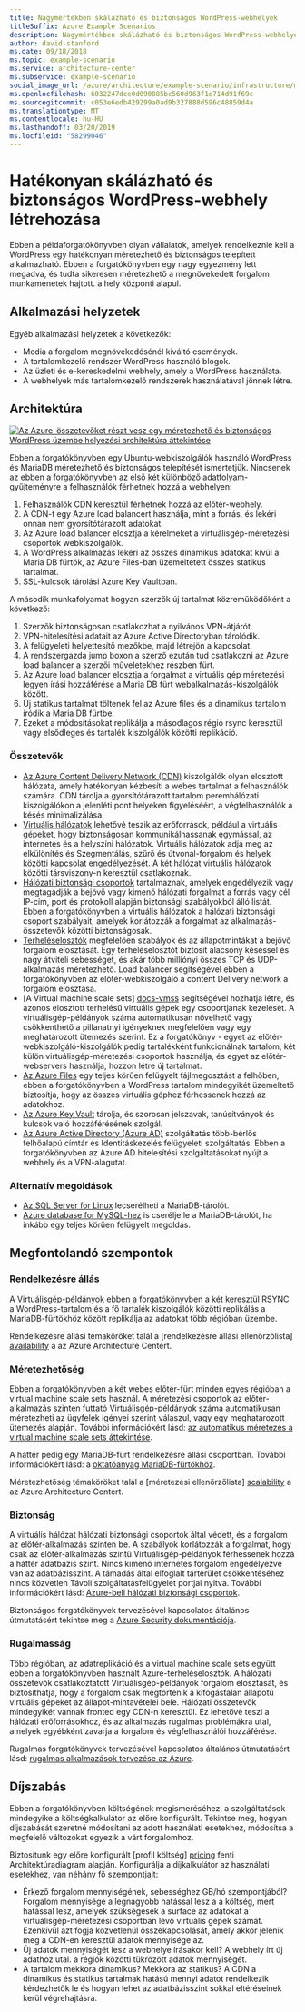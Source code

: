 ```yaml
---
title: Nagymértékben skálázható és biztonságos WordPress-webhelyek
titleSuffix: Azure Example Scenarios
description: Nagymértékben skálázható és biztonságos WordPress-webhelyeket hozhat létre médiaeseményekhez.
author: david-stanford
ms.date: 09/18/2018
ms.topic: example-scenario
ms.service: architecture-center
ms.subservice: example-scenario
social_image_url: /azure/architecture/example-scenario/infrastructure/media/secure-scalable-wordpress.png
ms.openlocfilehash: 6032247dce0d090885bc560d963f1e714d91f69c
ms.sourcegitcommit: c053e6edb429299a0ad9b327888d596c48859d4a
ms.translationtype: MT
ms.contentlocale: hu-HU
ms.lasthandoff: 03/20/2019
ms.locfileid: "58299046"
---
```

# <a name="highly-scalable-and-secure-wordpress-website"></a>Hatékonyan skálázható és biztonságos WordPress-webhely létrehozása

Ebben a példaforgatókönyvben olyan vállalatok, amelyek rendelkeznie kell a WordPress egy hatékonyan méretezhető és biztonságos telepített alkalmazható. Ebben a forgatókönyvben egy nagy egyezmény lett megadva, és tudta sikeresen méretezhető a megnövekedett forgalom munkamenetek hajtott. a hely központi alapul.

## <a name="relevant-use-cases"></a>Alkalmazási helyzetek

Egyéb alkalmazási helyzetek a következők:

- Media a forgalom megnövekedésénél kiváltó események.
- A tartalomkezelő rendszer WordPress használó blogok.
- Az üzleti és e-kereskedelmi webhely, amely a WordPress használata.
- A webhelyek más tartalomkezelő rendszerek használatával jönnek létre.

## <a name="architecture"></a>Architektúra

[![Az Azure-összetevőket részt vesz egy méretezhető és biztonságos WordPress üzembe helyezési architektúra áttekintése](media/secure-scalable-wordpress.png)](media/secure-scalable-wordpress.png#lightbox)

Ebben a forgatókönyvben egy Ubuntu-webkiszolgálók használó WordPress és MariaDB méretezhető és biztonságos telepítését ismertetjük. Nincsenek az ebben a forgatókönyvben az első két különböző adatfolyam-gyűjteményre a felhasználók férhetnek hozzá a webhelyen:

1. Felhasználók CDN keresztül férhetnek hozzá az előtér-webhely.
2. A CDN-t egy Azure load balancert használja, mint a forrás, és lekéri onnan nem gyorsítótárazott adatokat.
3. Az Azure load balancer elosztja a kérelmeket a virtuálisgép-méretezési csoportok webkiszolgálók.
4. A WordPress alkalmazás lekéri az összes dinamikus adatokat kívül a Maria DB fürtök, az Azure Files-ban üzemeltetett összes statikus tartalmat.
5. SSL-kulcsok tárolási Azure Key Vaultban.

A második munkafolyamat hogyan szerzők új tartalmat közreműködőként a következő:

1. Szerzők biztonságosan csatlakozhat a nyilvános VPN-átjárót.
2. VPN-hitelesítési adatait az Azure Active Directoryban tárolódik.
3. A felügyeleti helyettesítő mezőkbe, majd létrejön a kapcsolat.
4. A rendszergazda jump boxon a szerző ezután tud csatlakozni az Azure load balancer a szerzői műveletekhez részben fürt.
5. Az Azure load balancer elosztja a forgalmat a virtuális gép méretezési legyen írási hozzáférése a Maria DB fürt webalkalmazás-kiszolgálók között.
6. Új statikus tartalmat töltenek fel az Azure files és a dinamikus tartalom íródik a Maria DB fürtbe.
7. Ezeket a módosításokat replikálja a másodlagos régió rsync keresztül vagy elsődleges és tartalék kiszolgálók közötti replikáció.

### <a name="components"></a>Összetevők

- [Az Azure Content Delivery Network (CDN)](/azure/cdn/cdn-overview) kiszolgálók olyan elosztott hálózata, amely hatékonyan kézbesíti a webes tartalmat a felhasználók számára. CDN tárolja a gyorsítótárazott tartalom peremhálózati kiszolgálókon a jelenléti pont helyeken figyeléséért, a végfelhasználók a késés minimalizálása.
- [Virtuális hálózatok](/azure/virtual-network/virtual-networks-overview) lehetővé teszik az erőforrások, például a virtuális gépeket, hogy biztonságosan kommunikálhassanak egymással, az internetes és a helyszíni hálózatok. Virtuális hálózatok adja meg az elkülönítés és Szegmentálás, szűrő és útvonal-forgalom és helyek közötti kapcsolat engedélyezését. A két hálózat virtuális hálózatok közötti társviszony-n keresztül csatlakoznak.
- [Hálózati biztonsági csoportok](/azure/virtual-network/security-overview) tartalmaznak, amelyek engedélyezik vagy megtagadják a bejövő vagy kimenő hálózati forgalmat a forrás vagy cél IP-cím, port és protokoll alapján biztonsági szabályokból álló listát. Ebben a forgatókönyvben a virtuális hálózatok a hálózati biztonsági csoport szabályait, amelyek korlátozzák a forgalmat az alkalmazás-összetevők közötti biztonságosak.
- [Terheléselosztók](/azure/load-balancer/load-balancer-overview) megfelelően szabályok és az állapotmintákat a bejövő forgalom elosztását. Egy terheléselosztót biztosít alacsony késéssel és nagy átviteli sebességet, és akár több milliónyi összes TCP és UDP-alkalmazás méretezhető. Load balancer segítségével ebben a forgatókönyvben az előtér-webkiszolgáló a content Delivery network a forgalom elosztása.
- [A Virtual machine scale sets] [ docs-vmss] segítségével hozhatja létre, és azonos elosztott terhelésű virtuális gépek egy csoportjának kezelését. A virtuálisgép-példányok száma automatikusan növelhető vagy csökkenthető a pillanatnyi igényeknek megfelelően vagy egy meghatározott ütemezés szerint. Ez a forgatókönyv - egyet az előtér-webkiszolgáló-kiszolgálók pedig tartalékként funkcionálnak tartalom, két külön virtuálisgép-méretezési csoportok használja, és egyet az előtér-webservers használja, hozzon létre új tartalmat.
- [Az Azure Files](/azure/storage/files/storage-files-introduction) egy teljes körűen felügyelt fájlmegosztást a felhőben, ebben a forgatókönyvben a WordPress tartalom mindegyikét üzemeltető biztosítja, hogy az összes virtuális géphez férhessenek hozzá az adatokhoz.
- [Az Azure Key Vault](/azure/key-vault/key-vault-overview) tárolja, és szorosan jelszavak, tanúsítványok és kulcsok való hozzáférésének szolgál.
- [Az Azure Active Directory (Azure AD)](/azure/active-directory/fundamentals/active-directory-whatis) szolgáltatás több-bérlős felhőalapú címtár és Identitáskezelés felügyeleti szolgáltatás. Ebben a forgatókönyvben az Azure AD hitelesítési szolgáltatásokat nyújt a webhely és a VPN-alagutat.

### <a name="alternatives"></a>Alternatív megoldások

- [Az SQL Server for Linux](/azure/virtual-machines/linux/sql/sql-server-linux-virtual-machines-overview) lecserélheti a MariaDB-tárolót.
- [Azure database for MySQL-hez](/azure/mysql/overview) is cserélje le a MariaDB-tárolót, ha inkább egy teljes körűen felügyelt megoldás.

## <a name="considerations"></a>Megfontolandó szempontok

### <a name="availability"></a>Rendelkezésre állás

A Virtuálisgép-példányok ebben a forgatókönyvben a két keresztül RSYNC a WordPress-tartalom és a fő tartalék kiszolgálók közötti replikálás a MariaDB-fürtökhöz között replikálja az adatokat több régióban üzembe.

Rendelkezésre állási témaköröket talál a [rendelkezésre állási ellenőrzőlista] [ availability] a az Azure Architecture Centert.

### <a name="scalability"></a>Méretezhetőség

Ebben a forgatókönyvben a két webes előtér-fürt minden egyes régióban a virtual machine scale sets használ. A méretezési csoportok az előtér-alkalmazás szinten futtató Virtuálisgép-példányok száma automatikusan méretezheti az ügyfelek igényei szerint válaszul, vagy egy meghatározott ütemezés alapján. További információkért lásd: [az automatikus méretezés a virtual machine scale sets áttekintése][docs-vmss-autoscale].

A háttér pedig egy MariaDB-fürt rendelkezésre állási csoportban. További információkért lásd: a [oktatóanyag MariaDB-fürtökhöz][mariadb-tutorial].

Méretezhetőség témaköröket talál a [méretezési ellenőrzőlista] [ scalability] a az Azure Architecture Centert.

### <a name="security"></a>Biztonság

A virtuális hálózat hálózati biztonsági csoportok által védett, és a forgalom az előtér-alkalmazás szinten be. A szabályok korlátozzák a forgalmat, hogy csak az előtér-alkalmazás szintű Virtuálisgép-példányok férhessenek hozzá a háttér adatbázis szint. Nincs kimenő internetes forgalom engedélyezve van az adatbázisszint. A támadás által elfoglalt tárterület csökkentéséhez nincs közvetlen Távoli szolgáltatásfelügyelet portjai nyitva. További információkért lásd: [Azure-beli hálózati biztonsági csoportok][docs-nsg].

Biztonságos forgatókönyvek tervezésével kapcsolatos általános útmutatásért tekintse meg a [Azure Security dokumentációja][security].

### <a name="resiliency"></a>Rugalmasság

Több régióban, az adatreplikáció és a virtual machine scale sets együtt ebben a forgatókönyvben használt Azure-terheléselosztók. A hálózati összetevők csatlakoztatott Virtuálisgép-példányok forgalom elosztását, és biztosíthatja, hogy a forgalom csak megtörténik a kifogástalan állapotú virtuális gépeket az állapot-mintavételei bele. Hálózati összetevők mindegyikét vannak fronted egy CDN-n keresztül. Ez lehetővé teszi a hálózati erőforrásokhoz, és az alkalmazás rugalmas problémákra utal, amelyek egyébként zavarja a forgalom és végfelhasználói hozzáférése.

Rugalmas forgatókönyvek tervezésével kapcsolatos általános útmutatásért lásd: [rugalmas alkalmazások tervezése az Azure][resiliency].

## <a name="pricing"></a>Díjszabás

Ebben a forgatókönyvben költségének megismeréséhez, a szolgáltatások mindegyike a költségkalkulátor az előre konfigurált. Tekintse meg, hogyan díjszabását szeretné módosítani az adott használati esetekhez, módosítsa a megfelelő változókat egyezik a várt forgalomhoz.

Biztosítunk egy előre konfigurált [profil költség] [ pricing] fenti Architektúradiagram alapján. Konfigurálja a díjkalkulátor az használati esetekhez, van néhány fő szempontjait:

- Érkező forgalom mennyiségének, sebességhez GB/hó szempontjából? Forgalom mennyisége a legnagyobb hatással lesz a a költség, mert hatással lesz, amelyek szükségesek a surface az adatokat a virtuálisgép-méretezési csoportban lévő virtuális gépek számát. Ezenkívül azt fogja közvetlenül összekapcsolását, amely akkor jelenik meg a CDN-en keresztül adatok mennyisége az.
- Új adatok mennyiségét lesz a webhelye írásakor kell? A webhely írt új adathoz utal. a régiók közötti tükrözött adatok mennyiségét.
- A tartalom mekkora dinamikus? Mekkora az statikus? A CDN a dinamikus és statikus tartalmak hatású mennyi adatot rendelkezik kérdezhetők le és hogyan lehet az adatbázisszint sokkal eltéréseinek kerül végrehajtásra.

<!-- links -->
[architecture]: ./media/architecture-secure-scalable-wordpress.png
[mariadb-tutorial]: /azure/virtual-machines/linux/classic/mariadb-mysql-cluster
[docs-vmss]: /azure/virtual-machine-scale-sets/overview
[docs-vmss-autoscale]: /azure/virtual-machine-scale-sets/virtual-machine-scale-sets-autoscale-overview
[docs-nsg]: /azure/virtual-network/security-overview
[security]: /azure/security/
[availability]: ../../checklist/availability.md
[resiliency]: /azure/architecture/resiliency/
[scalability]: /azure/architecture/checklist/scalability
[pricing]: https://azure.com/e/a8c4809dab444c1ca4870c489fbb196b
